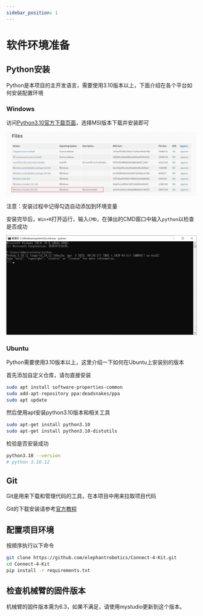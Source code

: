 ```yaml
---
sidebar_position: 1
---
```


# 软件环境准备

## Python安装

Python是本项目的主开发语言，需要使用3.10版本以上，下面介绍在各个平台如何安装配置环境

### Windows

访问[Python3.10官方下载页面](https://www.python.org/downloads/release/python-31011/)，选择MSI版本下载并安装即可

![](attachment/2023-07-06-14-41-35.png)

注意：安装过程中记得勾选自动添加到环境变量

安装完毕后，`Win+R`打开运行，输入`CMD`，在弹出的CMD窗口中输入`python`以检查是否成功

![](attachment/2023-07-06-14-42-56.png)

### Ubuntu

Python需要使用3.10版本以上，这里介绍一下如何在Ubuntu上安装别的版本

首先添加自定义仓库，请勿直接安装

```bash
sudo apt install software-properties-common
sudo add-apt-repository ppa:deadsnakes/ppa
sudo apt update
```

然后使用apt安装python3.10版本和相关工具

```bash
sudo apt-get install python3.10
sudo apt-get install python3.10-distutils
```

检验是否安装成功

```bash
python3.10 --version
# python 3.10.12
```

## Git

Git是用来下载和管理代码的工具，在本项目中用来拉取项目代码

Git的下载安装请参考[官方教程](https://git-scm.com/book/zh/v2/%E8%B5%B7%E6%AD%A5-%E5%AE%89%E8%A3%85-Git)

## 配置项目环境

按顺序执行以下命令

```bash
git clone https://github.com/elephantrobotics/Connect-4-Kit.git
cd Connect-4-Kit
pip install -r requirements.txt
```

## 检查机械臂的固件版本

机械臂的固件版本需为6.3，如果不满足，请使用mystudio更新到这个版本。
